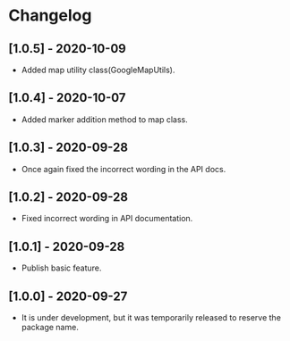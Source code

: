 # Changelog

## [1.0.5] - 2020-10-09

- Added map utility class(GoogleMapUtils).

## [1.0.4] - 2020-10-07

- Added marker addition method to map class.

## [1.0.3] - 2020-09-28

- Once again fixed the incorrect wording in the API docs.

## [1.0.2] - 2020-09-28

- Fixed incorrect wording in API documentation.

## [1.0.1] - 2020-09-28

- Publish basic feature.

## [1.0.0] - 2020-09-27

- It is under development, but it was temporarily released to reserve the package name.